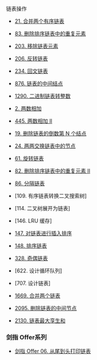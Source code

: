 链表操作
- [21. 合并两个有序链表](list/merge_two_lists.rs)
- [83. 删除排序链表中的重复元素](list/delete_duplicates.rs)
- [203. 移除链表元素](list/remove_elements.rs)
- [206. 反转链表](list/reverse_list.rs)
- [234. 回文链表](list/is_palindrome.rs)
- [876. 链表的中间结点](list/middle_node.rs)
- [1290. 二进制链表转整数](list/get_decimal_value.rs)

- [2. 两数相加](list/add_two_numbers.rs)
- [445. 两数相加 II](list/add_two_numbers2.rs)
- [19. 删除链表的倒数第 N 个结点](list/remove_nth_from_end.rs)
- [24. 两两交换链表中的节点](list/swap_pairs.rs)
- [61. 旋转链表](list/rotate_right.rs)
- [82. 删除排序链表中的重复元素 II](list/delete_duplicates2.rs)
- [86. 分隔链表](list/partition.rs)

- [109. 有序链表转换二叉搜索树]
- [114. 二叉树展开为链表]
- [146. LRU 缓存]
- [147. 对链表进行插入排序](list/insertion_sort_list.rs)
- [148. 排序链表](list/sort_list.rs)
- [328. 奇偶链表](list/odd_even_list.rs)
- [622. 设计循环队列]
- [707. 设计链表]
- [1669. 合并两个链表](list/merge_in_between.rs)
- [2095. 删除链表的中间节点](list/delete_middle.rs)
- [2130. 链表最大孪生和](list/pair_sum.rs)

### 剑指 Offer系列
- [剑指 Offer 06. 从尾到头打印链表](list/reversePrint_test.go)